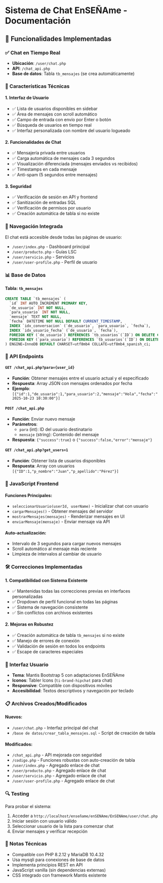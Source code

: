 # Sistema de Chat EnSEÑAme - Documentación

## 🎯 Funcionalidades Implementadas

### ✅ Chat en Tiempo Real
- **Ubicación**: `/user/chat.php`
- **API**: `/chat_api.php`
- **Base de datos**: Tabla `tb_mensajes` (se crea automáticamente)

### 🔧 Características Técnicas

#### 1. **Interfaz de Usuario**
- ✅ Lista de usuarios disponibles en sidebar
- ✅ Área de mensajes con scroll automático
- ✅ Campo de entrada con envío por Enter o botón
- ✅ Búsqueda de usuarios en tiempo real
- ✅ Interfaz personalizada con nombre del usuario logueado

#### 2. **Funcionalidades de Chat**
- ✅ Mensajería privada entre usuarios
- ✅ Carga automática de mensajes cada 3 segundos
- ✅ Visualización diferenciada (mensajes enviados vs recibidos)
- ✅ Timestamps en cada mensaje
- ✅ Anti-spam (5 segundos entre mensajes)

#### 3. **Seguridad**
- ✅ Verificación de sesión en API y frontend
- ✅ Sanitización de entradas SQL
- ✅ Verificación de permisos por usuario
- ✅ Creación automática de tabla si no existe

### 🔗 Navegación Integrada
El chat está accesible desde todas las páginas de usuario:
- `/user/index.php` - Dashboard principal
- `/user/producto.php` - Guías LSC
- `/user/servicio.php` - Servicios
- `/user/user-profile.php` - Perfil de usuario

### 📊 Base de Datos

#### Tabla: `tb_mensajes`
```sql
CREATE TABLE `tb_mensajes` (
  `id` INT AUTO_INCREMENT PRIMARY KEY,
  `de_usuario` INT NOT NULL,
  `para_usuario` INT NOT NULL,
  `mensaje` TEXT NOT NULL,
  `fecha` DATETIME NOT NULL DEFAULT CURRENT_TIMESTAMP,
  INDEX `idx_conversacion` (`de_usuario`, `para_usuario`, `fecha`),
  INDEX `idx_usuario_fecha` (`de_usuario`, `fecha`),
  FOREIGN KEY (`de_usuario`) REFERENCES `tb_usuarios`(`ID`) ON DELETE CASCADE,
  FOREIGN KEY (`para_usuario`) REFERENCES `tb_usuarios`(`ID`) ON DELETE CASCADE
) ENGINE=InnoDB DEFAULT CHARSET=utf8mb4 COLLATE=utf8mb4_spanish_ci;
```

### 🚀 API Endpoints

#### `GET /chat_api.php?para={user_id}`
- **Función**: Obtener mensajes entre el usuario actual y el especificado
- **Respuesta**: Array JSON con mensajes ordenados por fecha
- **Ejemplo**: `[{"id":1,"de_usuario":1,"para_usuario":2,"mensaje":"Hola","fecha":"2025-10-23 10:30:00"}]`

#### `POST /chat_api.php`
- **Función**: Enviar nuevo mensaje
- **Parámetros**: 
  - `para` (int): ID del usuario destinatario
  - `mensaje` (string): Contenido del mensaje
- **Respuesta**: `{"success":true}` o `{"success":false,"error":"mensaje"}`

#### `GET /chat_api.php?get_users=1`
- **Función**: Obtener lista de usuarios disponibles
- **Respuesta**: Array con usuarios `[{"ID":1,"p_nombre":"Juan","p_apellido":"Pérez"}]`

### 📱 JavaScript Frontend

#### Funciones Principales:
- `seleccionarUsuario(userId, userName)` - Inicializar chat con usuario
- `cargarMensajes()` - Obtener mensajes del servidor
- `mostrarMensajes(mensajes)` - Renderizar mensajes en UI
- `enviarMensaje(mensaje)` - Enviar mensaje via API

#### Auto-actualización:
- Intervalo de 3 segundos para cargar nuevos mensajes
- Scroll automático al mensaje más reciente
- Limpieza de intervalos al cambiar de usuario

### 🛠️ Correcciones Implementadas

#### 1. **Compatibilidad con Sistema Existente**
- ✅ Mantenidas todas las correcciones previas en interfaces personalizadas
- ✅ Dropdown de perfil funcional en todas las páginas
- ✅ Sistema de navegación consistente
- ✅ Sin conflictos con archivos existentes

#### 2. **Mejoras en Robustez**
- ✅ Creación automática de tabla `tb_mensajes` si no existe
- ✅ Manejo de errores de conexión
- ✅ Validación de sesión en todos los endpoints
- ✅ Escape de caracteres especiales

### 🎨 Interfaz Usuario
- **Tema**: Mantis Bootstrap 5 con adaptaciones EnSEÑAme
- **Iconos**: Tabler Icons (`ti-brand-hipchat` para chat)
- **Responsive**: Compatible con dispositivos móviles
- **Accesibilidad**: Textos descriptivos y navegación por teclado

### 📋 Archivos Creados/Modificados

#### Nuevos:
- `/user/chat.php` - Interfaz principal del chat
- `/base de datos/crear_tabla_mensajes.sql` - Script de creación de tabla

#### Modificados:
- `/chat_api.php` - API mejorada con seguridad
- `/codigo.php` - Funciones robustas con auto-creación de tabla
- `/user/index.php` - Agregado enlace de chat
- `/user/producto.php` - Agregado enlace de chat  
- `/user/servicio.php` - Agregado enlace de chat
- `/user/user-profile.php` - Agregado enlace de chat

### 🔍 Testing
Para probar el sistema:
1. Acceder a `http://localhost/enseñame/enSENAme/EnSENAme/user/chat.php`
2. Iniciar sesión con usuario válido
3. Seleccionar usuario de la lista para comenzar chat
4. Enviar mensajes y verificar recepción

### 📝 Notas Técnicas
- Compatible con PHP 8.2.12 y MariaDB 10.4.32
- Usa mysqli para conexiones de base de datos
- Implementa principios REST en API
- JavaScript vanilla (sin dependencias externas)
- CSS integrado con framework Mantis existente